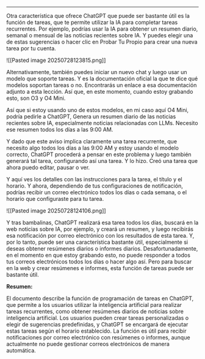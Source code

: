 
---

Otra característica que ofrece ChatGPT que puede ser bastante útil es la función de tareas, que te permite utilizar la IA para completar tareas recurrentes. Por ejemplo, podrías usar la IA para obtener un resumen diario, semanal o mensual de las noticias recientes sobre IA. Y puedes elegir una de estas sugerencias o hacer clic en Probar Tu Propio para crear una nueva tarea por tu cuenta.

![[Pasted image 20250728123815.png]]

Alternativamente, también puedes iniciar un nuevo chat y luego usar un modelo que soporte tareas. Y es la documentación oficial la que te dice qué modelos soportan tareas o no. Encontrarás un enlace a esa documentación adjunto a esta lección. Así que, en este momento, cuando estoy grabando esto, son O3 y O4 Mini.

Así que si estoy usando uno de estos modelos, en mi caso aquí O4 Mini, podría pedirle a ChatGPT, Genera un resumen diario de las noticias recientes sobre IA, especialmente noticias relacionadas con LLMs. Necesito ese resumen todos los días a las 9:00 AM.

Y dado que este aviso implica claramente una tarea recurrente, que necesito algo todos los días a las 9:00 AM y estoy usando el modelo correcto, ChatGPT procederá a pensar en este problema y luego también generará tal tarea, configurando así una tarea. Y lo hizo. Creó una tarea que ahora puedo editar, pausar o ver.

Y aquí ves los detalles con las instrucciones para la tarea, el título y el horario. Y ahora, dependiendo de tus configuraciones de notificación, podrías recibir un correo electrónico todos los días o cada semana, o el horario que configuraste para tu tarea. 

![[Pasted image 20250728124106.png]]

Y tras bambalinas, ChatGPT realizará esa tarea todos los días, buscará en la web noticias sobre IA, por ejemplo, y creará un resumen, y luego recibirás esa notificación por correo electrónico con los resultados de esta tarea. Y, por lo tanto, puede ser una característica bastante útil, especialmente si deseas obtener resúmenes diarios o informes diarios. Desafortunadamente, en el momento en que estoy grabando esto, no puede responder a todos tus correos electrónicos todos los días o hacer algo así. Pero para buscar en la web y crear resúmenes e informes, esta función de tareas puede ser bastante útil.

**Resumen:**

El documento describe la función de programación de tareas en ChatGPT, que permite a los usuarios utilizar la inteligencia artificial para realizar tareas recurrentes, como obtener resúmenes diarios de noticias sobre inteligencia artificial. Los usuarios pueden crear tareas personalizadas o elegir de sugerencias predefinidas, y ChatGPT se encargará de ejecutar estas tareas según el horario establecido. La función es útil para recibir notificaciones por correo electrónico con resúmenes o informes, aunque actualmente no puede gestionar correos electrónicos de manera automática.
